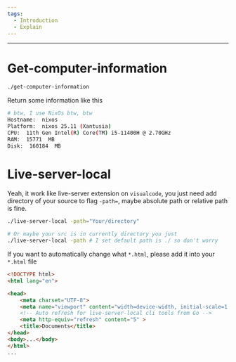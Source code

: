 ```yaml
---
tags:
  - Introduction
  - Explain
---
```

---

# Get-computer-information

```bash
./get-computer-information
```

Return some information like this

```bash
# btw, I use NixOs btw, btw
Hostname:  nixos
Platform:  nixos 25.11 (Xantusia)
CPU:  11th Gen Intel(R) Core(TM) i5-11400H @ 2.70GHz
RAM:  15771  MB
Disk:  160184  MB
```

# Live-server-local

Yeah, it work like live-server extension on `visualcode`, you just need add directory of your source to flag `-path=`, maybe absolute path or relative path is fine.

```bash
./live-server-local -path="Your/directory"

# Or maybe your src is in currently directory you just
./live-server-local -path # I set default path is ./ so don't worry
```

If you want to automatically change what `*.html`, please add it into your `*.html` file

```html
<!DOCTYPE html>
<html lang="en">

<head>
    <meta charset="UTF-8">
    <meta name="viewport" content="width=device-width, initial-scale=1.0">
    <!-- Auto refresh for live-server-local cli tools from Go -->
    <meta http-equiv="refresh" content="5" > 
    <title>Documents</title>
</head>
<body>...</body>
</html>
...
```
